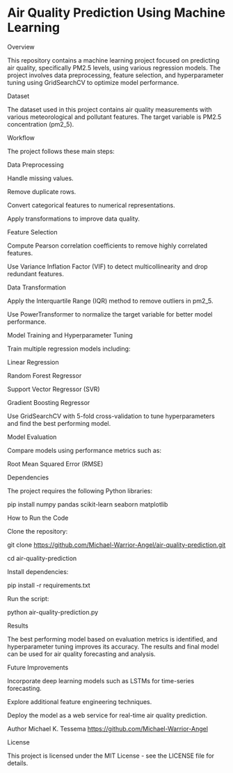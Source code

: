 # Air Quality Prediction Using Machine Learning

Overview

This repository contains a machine learning project focused on predicting air quality, specifically PM2.5 levels, using various regression models. The project involves data preprocessing, feature selection, and hyperparameter tuning using GridSearchCV to optimize model performance.

Dataset

The dataset used in this project contains air quality measurements with various meteorological and pollutant features. The target variable is PM2.5 concentration (pm2_5).

Workflow

The project follows these main steps:

Data Preprocessing

Handle missing values.

Remove duplicate rows.

Convert categorical features to numerical representations.

Apply transformations to improve data quality.

Feature Selection

Compute Pearson correlation coefficients to remove highly correlated features.

Use Variance Inflation Factor (VIF) to detect multicollinearity and drop redundant features.

Data Transformation

Apply the Interquartile Range (IQR) method to remove outliers in pm2_5.

Use PowerTransformer to normalize the target variable for better model performance.

Model Training and Hyperparameter Tuning

Train multiple regression models including:

Linear Regression

Random Forest Regressor

Support Vector Regressor (SVR)

Gradient Boosting Regressor

Use GridSearchCV with 5-fold cross-validation to tune hyperparameters and find the best performing model.

Model Evaluation

Compare models using performance metrics such as:

Root Mean Squared Error (RMSE)


Dependencies

The project requires the following Python libraries:

pip install numpy pandas scikit-learn seaborn matplotlib

How to Run the Code

Clone the repository:

git clone https://github.com/Michael-Warrior-Angel/air-quality-prediction.git

cd air-quality-prediction

Install dependencies:

pip install -r requirements.txt

Run the script:

python air-quality-prediction.py

Results

The best performing model based on evaluation metrics is identified, and hyperparameter tuning improves its accuracy. The results and final model can be used for air quality forecasting and analysis.

Future Improvements

Incorporate deep learning models such as LSTMs for time-series forecasting.

Explore additional feature engineering techniques.

Deploy the model as a web service for real-time air quality prediction.

Author
Michael K. Tessema
https://github.com/Michael-Warrior-Angel

License

This project is licensed under the MIT License - see the LICENSE file for details.
